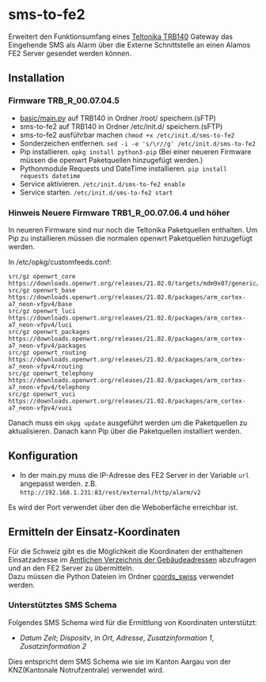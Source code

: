 # sms-to-fe2
Erweitert den Funktionsumfang eines [Teltonika TRB140](https://teltonika-networks.com/products/gateways/trb140) Gateway das Eingehende SMS als Alarm über die Externe Schnittstelle an einen Alamos FE2 Server gesendet werden können.

## Installation 
### Firmware TRB_R_00.07.04.5
- [basic/main.py](https://github.com/lasergraph/sms-to-fe2/tree/main/basic) auf TRB140 in Ordner /root/ speichern.(sFTP)
- sms-to-fe2 auf TRB140 in Ordner /etc/init.d/ speichern.(sFTP)
- sms-to-fe2 ausführbar machen ```chmod +x /etc/init.d/sms-to-fe2```
- Sonderzeichen entfernen. ```sed -i -e 's/\r//g' /etc/init.d/sms-to-fe2```
- Pip installieren. ```opkg install python3-pip``` (Bei einer neueren Firmware müssen die openwrt Paketquellen hinzugefügt werden.)
- Pythonmodule Requests und DateTime installieren. ```pip install requests datetime``` 
- Service aktivieren. ```/etc/init.d/sms-to-fe2 enable```
- Service starten. ```/etc/init.d/sms-to-fe2 start```

###  Hinweis Neuere Firmware TRB1_R_00.07.06.4 und höher
In neueren Firmware sind nur noch die Teltonika Paketquellen enthalten.
Um Pip zu installieren müssen die normalen openwrt Paketquellen hinzugefügt werden.

In /etc/opkg/customfeeds.conf:
```
src/gz openwrt_core https://downloads.openwrt.org/releases/21.02.0/targets/mdm9x07/generic/packages
src/gz openwrt_base https://downloads.openwrt.org/releases/21.02.0/packages/arm_cortex-a7_neon-vfpv4/base
src/gz openwrt_luci https://downloads.openwrt.org/releases/21.02.0/packages/arm_cortex-a7_neon-vfpv4/luci
src/gz openwrt_packages https://downloads.openwrt.org/releases/21.02.0/packages/arm_cortex-a7_neon-vfpv4/packages
src/gz openwrt_routing https://downloads.openwrt.org/releases/21.02.0/packages/arm_cortex-a7_neon-vfpv4/routing
src/gz openwrt_telephony https://downloads.openwrt.org/releases/21.02.0/packages/arm_cortex-a7_neon-vfpv4/telephony
src/gz openwrt_vuci https://downloads.openwrt.org/releases/21.02.0/packages/arm_cortex-a7_neon-vfpv4/vuci
```
Danach muss ein ```okpg update``` ausgeführt werden um die Paketquellen zu aktualisieren. Danach kann Pip über die Paketquellen installiert werden.

## Konfiguration
- In der main.py muss die IP-Adresse des FE2 Server in der Variable ```url``` angepasst werden.
  z.B. ```http://192.168.1.231:83/rest/external/http/alarm/v2```

Es wird der Port verwendet über den die Weboberfäche erreichbar ist.

## Ermitteln der Einsatz-Koordinaten
Für die Schweiz gibt es die Möglichkeit die Koordinaten der enthaltenen Einsatzadresse im [Amtlichen Verzeichnis der Gebäudeadressen](https://www.swisstopo.admin.ch/de/geodata/amtliche-verzeichnisse/gebaeudeadressenverzeichnis.html) abzufragen und an den FE2 Server zu übermitteln.<br>
Dazu müssen die Python Dateien im Ordner [coords_swiss](https://github.com/lasergraph/sms-to-fe2/tree/main/coords_swiss) verwendet werden. 

### Unterstütztes SMS Schema 
Folgendes SMS Schema wird für die Ermittlung von Koordinaten unterstützt:<br>
- *Datum Zeit*; *Dispositv*, in *Ort*, *Adresse*, *Zusatzinformation 1*, *Zusatzinformation 2*<br>

Dies entspricht dem SMS Schema wie sie im Kanton Aargau von der KNZ(Kantonale Notrufzentrale) verwendet wird.
